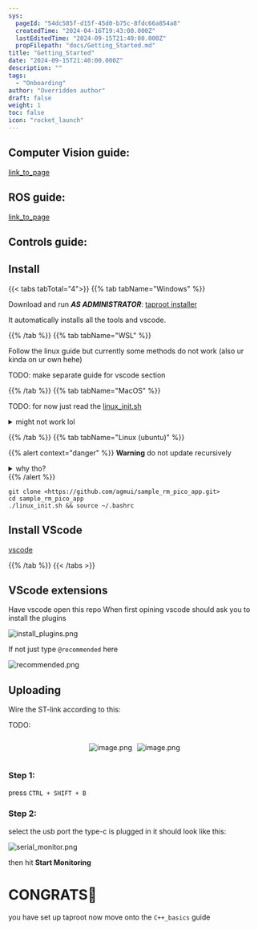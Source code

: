 ```yaml
---
sys:
  pageId: "54dc585f-d15f-45d0-b75c-8fdc66a854a8"
  createdTime: "2024-04-16T19:43:00.000Z"
  lastEditedTime: "2024-09-15T21:40:00.000Z"
  propFilepath: "docs/Getting_Started.md"
title: "Getting_Started"
date: "2024-09-15T21:40:00.000Z"
description: ""
tags:
  - "Onboarding"
author: "Overridden author"
draft: false
weight: 1
toc: false
icon: "rocket_launch"
---
```


## Computer Vision guide:

[link_to_page](86d45bc0-388b-4d26-8848-44f255f73d0e)

## ROS guide:

[link_to_page](3c76c1de-ec8f-46d6-8b0a-294005edc2d5)

## Controls guide:

## Install

{{< tabs tabTotal="4">}}
{{% tab tabName="Windows" %}}

Download and run _**AS ADMINISTRATOR**_: [taproot installer](https://github.com/Thornbots/TeachingFreshies/releases/tag/1.0)

It automatically installs all the tools and vscode.

{{% /tab %}}
{{% tab tabName="WSL" %}}

Follow the linux guide but currently some methods do not work (also ur kinda on ur own hehe)

TODO: make separate guide for vscode section

{{% /tab %}}
{{% tab tabName="MacOS" %}}

TODO: for now just read the [linux_init.sh](https://github.com/agmui/sample_rm_pico_app/blob/main/linux_init.sh)

<details>
<summary>might not work lol</summary>

`brew install libusb pkg-config`

Next install: [vscode](https://code.visualstudio.com/Download)

</details>

{{% /tab %}}
{{% tab tabName="Linux (ubuntu)" %}}

{{% alert context="danger" %}}
**Warning** do not update recursively
<details>
<summary>why tho?</summary>
There are some submodules that may go on for a while (like tinyusb) and I highly
recommend you don't need to get them.
If you want to see what submodules I update just look in `linux_init.sh`
</details>
{{% /alert %}}

```shell
git clone <https://github.com/agmui/sample_rm_pico_app.git>
cd sample_rm_pico_app
./linux_init.sh && source ~/.bashrc
```

## Install VScode

[vscode](https://code.visualstudio.com/Download)

{{% /tab %}}
{{< /tabs >}}

## VScode extensions

Have vscode open this repo
When first opining vscode should ask you to install the plugins

![install_plugins.png](https://prod-files-secure.s3.us-west-2.amazonaws.com/d518164a-d88e-44d1-a4ee-3adb3bd8bce0/89bd30f0-1825-4e77-867b-0a41ce370880/install_plugins.png?X-Amz-Algorithm=AWS4-HMAC-SHA256&X-Amz-Content-Sha256=UNSIGNED-PAYLOAD&X-Amz-Credential=ASIAZI2LB466XPK4TQ5L%2F20250304%2Fus-west-2%2Fs3%2Faws4_request&X-Amz-Date=20250304T090826Z&X-Amz-Expires=3600&X-Amz-Security-Token=IQoJb3JpZ2luX2VjELH%2F%2F%2F%2F%2F%2F%2F%2F%2F%2FwEaCXVzLXdlc3QtMiJHMEUCIF5Jkjp9BTV6psyFyN5DTB0GFkuV%2FRnEJiDta%2FoW5RLfAiEA4EXAm0FvIY%2Fbddr3JCsWchNiiaB8yZnPWioATtdQxY0qiAQI6v%2F%2F%2F%2F%2F%2F%2F%2F%2F%2FARAAGgw2Mzc0MjMxODM4MDUiDC0uPQHb5qm60%2BdC4SrcA2PRNtoe6GuvWJuFMVNAGOMdA2NLLKBOK6abn1plazqP8QT8WTfv7mvvpLvjCkjuLaizfxB8wAgxcwfJlzxK2kAamlJ3VOijDUpB27BTOcHiGKs%2FYa%2FQtSGRvJ%2B3jFCK12V45MsBO3FbeFx%2FHAnGncAMK%2Bv2U%2BGmuEq%2BsItecpqRwIz6g4EMNnnmEFsBzz4%2BLpuWdHA3Q6Lm5fCorZOSWpBO5uqwQGqwh71QafXXrgTtqr%2B%2B5VUcgL8v5akw2QiHTJNZqFP3fKS0POmw7cTnA6kWc5hEQNQvwf8J7bAK3wOHsLnZO1UuTESGqo6rUiNCmyk3g9Yoq0ZrQRgpIGYdUcib%2Fo1F6Of%2FEIWwj%2BzDQrc009EPStmIgHxwW0N%2FsfIDIW6Osmm1nGZtuG6O7au%2FBkjLsCWALnfNg9jeq%2FE3bHTP3giNsJsDI7XuqQZH4urJaEynDqF5ao9IMzQwKjxAha2vnc5ZNF6CHqV4445NVyCob9YRiOF6xwhTVA4U9lPiGDnoCdgNO0tCSIPzt760NYjEbG5nLU8KWBhBD2DgZQwwL9hbCePZNG5fISURlNb98m7buYqu6IXyjRDpaS4vgmQuzfmP01fFxCqbcxUosxekuVIw%2BA2V3wPM1hwrMLaEm74GOqUBNSvJAewqCIc0eduqcunZGcAI2g5aj%2BQtOL0WpSVWrlZF8a1STIGGT2eFr%2BM0j5z9saAlUzORNiVLXaO1oI3n1%2FB%2BqhHnPnl7INcnQjfEPjKWilT0U0kySaoDmR%2BeZJbfp55iFnx0xnxF7N5ylauRH4dOgvcBIswvTYXjBTKTxcDTrQMtdrAQKQm0Jmse2P8TYiL3gy%2BJZ3dngP1TkjsUjF4DrUFN&X-Amz-Signature=ea07e0d8b4e59ec2554b7800e54d165914bafc81a8cfbdf5db0504f24d7d3773&X-Amz-SignedHeaders=host&x-id=GetObject)

If not just type `@recommended` here  

![recommended.png](https://prod-files-secure.s3.us-west-2.amazonaws.com/d518164a-d88e-44d1-a4ee-3adb3bd8bce0/61e661e9-5d85-4dfc-be0d-8d2097a5e793/recommended.png?X-Amz-Algorithm=AWS4-HMAC-SHA256&X-Amz-Content-Sha256=UNSIGNED-PAYLOAD&X-Amz-Credential=ASIAZI2LB466XPK4TQ5L%2F20250304%2Fus-west-2%2Fs3%2Faws4_request&X-Amz-Date=20250304T090826Z&X-Amz-Expires=3600&X-Amz-Security-Token=IQoJb3JpZ2luX2VjELH%2F%2F%2F%2F%2F%2F%2F%2F%2F%2FwEaCXVzLXdlc3QtMiJHMEUCIF5Jkjp9BTV6psyFyN5DTB0GFkuV%2FRnEJiDta%2FoW5RLfAiEA4EXAm0FvIY%2Fbddr3JCsWchNiiaB8yZnPWioATtdQxY0qiAQI6v%2F%2F%2F%2F%2F%2F%2F%2F%2F%2FARAAGgw2Mzc0MjMxODM4MDUiDC0uPQHb5qm60%2BdC4SrcA2PRNtoe6GuvWJuFMVNAGOMdA2NLLKBOK6abn1plazqP8QT8WTfv7mvvpLvjCkjuLaizfxB8wAgxcwfJlzxK2kAamlJ3VOijDUpB27BTOcHiGKs%2FYa%2FQtSGRvJ%2B3jFCK12V45MsBO3FbeFx%2FHAnGncAMK%2Bv2U%2BGmuEq%2BsItecpqRwIz6g4EMNnnmEFsBzz4%2BLpuWdHA3Q6Lm5fCorZOSWpBO5uqwQGqwh71QafXXrgTtqr%2B%2B5VUcgL8v5akw2QiHTJNZqFP3fKS0POmw7cTnA6kWc5hEQNQvwf8J7bAK3wOHsLnZO1UuTESGqo6rUiNCmyk3g9Yoq0ZrQRgpIGYdUcib%2Fo1F6Of%2FEIWwj%2BzDQrc009EPStmIgHxwW0N%2FsfIDIW6Osmm1nGZtuG6O7au%2FBkjLsCWALnfNg9jeq%2FE3bHTP3giNsJsDI7XuqQZH4urJaEynDqF5ao9IMzQwKjxAha2vnc5ZNF6CHqV4445NVyCob9YRiOF6xwhTVA4U9lPiGDnoCdgNO0tCSIPzt760NYjEbG5nLU8KWBhBD2DgZQwwL9hbCePZNG5fISURlNb98m7buYqu6IXyjRDpaS4vgmQuzfmP01fFxCqbcxUosxekuVIw%2BA2V3wPM1hwrMLaEm74GOqUBNSvJAewqCIc0eduqcunZGcAI2g5aj%2BQtOL0WpSVWrlZF8a1STIGGT2eFr%2BM0j5z9saAlUzORNiVLXaO1oI3n1%2FB%2BqhHnPnl7INcnQjfEPjKWilT0U0kySaoDmR%2BeZJbfp55iFnx0xnxF7N5ylauRH4dOgvcBIswvTYXjBTKTxcDTrQMtdrAQKQm0Jmse2P8TYiL3gy%2BJZ3dngP1TkjsUjF4DrUFN&X-Amz-Signature=e56c0e1ca3b8ca1f3f635d35c1d3599c6f2887217fffa07e5cc66838340897ed&X-Amz-SignedHeaders=host&x-id=GetObject)

## Uploading

Wire the ST-link according to this:

TODO:

<div style="display: flex;flex-direction: row; column-gap:10px; max-width: 630px;justify-content: center;">
<div>

![image.png](https://prod-files-secure.s3.us-west-2.amazonaws.com/d518164a-d88e-44d1-a4ee-3adb3bd8bce0/210ecb78-1116-4d7b-b9b7-2292f66fa2c2/image.png?X-Amz-Algorithm=AWS4-HMAC-SHA256&X-Amz-Content-Sha256=UNSIGNED-PAYLOAD&X-Amz-Credential=ASIAZI2LB4663CUSS27Y%2F20250304%2Fus-west-2%2Fs3%2Faws4_request&X-Amz-Date=20250304T090831Z&X-Amz-Expires=3600&X-Amz-Security-Token=IQoJb3JpZ2luX2VjELH%2F%2F%2F%2F%2F%2F%2F%2F%2F%2FwEaCXVzLXdlc3QtMiJHMEUCIQC%2BgPmT6Ju1jydCTPsObmIMcV8WPFyEGvGUrzuRONpeCQIgOcdd8r0rcJ%2FJHOu637wZngH1BkljCzmNfa28ga%2Fr3n4qiAQI6v%2F%2F%2F%2F%2F%2F%2F%2F%2F%2FARAAGgw2Mzc0MjMxODM4MDUiDKbpCciKi7PRGtTQOCrcA7OKkgLUIXuoziC5ks%2BKEXJujtYHpRUSqWX3unzyH7L8bTmpgsrYktU5GWnIwHufw6Yb4EnCDX36S%2BB6DFqmGzk75iL2VSSFMud%2BG9QSBySd9Us%2Bd9Logp3m71Dv3YCyn0mKDhSkrnetzZvxsELqvLIAUrgPS4XOB%2BK5PXtg0AFDMHOTKYqxl2b9Xr7zuOAE3x%2FNCio9Q5YyxyAmbGG6bxCa8MEaAYudVJSsrMOkK5dg6gH6BM7dCcvUJygXwuQ2e%2Fekr88biECcanpk5LghiwGOOk2%2FEVglhaXpykLSZbGyK6AUuS5aX4OqaPooSCMM3PGW4h1J78Yb3ftNssf1jNJUZJn39IA30uKjyhxd6rtxBtQssi5yK1QYi549xc6VMlS9s2THTy1%2F7W2wSIjfnMkd0ExzRo2t%2BAkPfNPjdvkVsa22WSVoQZ1%2FQgAwKyukKp6f%2BxFavDvD9HhhX8vvopZfMXJV75TowQpqSelqcl1C9qSDLVvVyjJNE5aRqnetuxf9dGMHigej9pBaeo9HM3M7b5KDI2AP6LhdAzV%2BG%2FbIlcJ3MlIE8xj3l18p6KkQHrUiRaFGMZLqWHQ%2Bbr1jv0s7zxqaP5W%2BvuGEXbJ6g0OUWTKm23oPAyhhd0%2BoMLGEm74GOqUBoNmjNYgS5m0ogG24jc4v3z0oA1Zm%2Bf6h%2FBp4sk21KRBD%2FPwECrCFB3HxMUWQ%2Bjku7WFpo8QWBPEBkgi3Wuq%2FXd1jD%2FikC7CWBy3vLcrulTZmtlGT9Ku5JO9P%2FIxA%2BHb1MVz1MAWljETwGP%2F%2BY4F%2FOP4K%2BmABtA7M5HHusd8cReYbLHx7m0GAQMYmqACzBgxckRMC2gULmKQI1%2BZRXZPeg0wMJoQe&X-Amz-Signature=3a82dc4ce85eddb1729cbde993f45a159c2c25a98bc671b5a035f1f138f37f4a&X-Amz-SignedHeaders=host&x-id=GetObject)

</div>
<div>

![image.png](https://prod-files-secure.s3.us-west-2.amazonaws.com/d518164a-d88e-44d1-a4ee-3adb3bd8bce0/33a0fd0f-8ca6-4a86-8e09-26e95ded1fff/image.png?X-Amz-Algorithm=AWS4-HMAC-SHA256&X-Amz-Content-Sha256=UNSIGNED-PAYLOAD&X-Amz-Credential=ASIAZI2LB466TPXEODFZ%2F20250304%2Fus-west-2%2Fs3%2Faws4_request&X-Amz-Date=20250304T090832Z&X-Amz-Expires=3600&X-Amz-Security-Token=IQoJb3JpZ2luX2VjELH%2F%2F%2F%2F%2F%2F%2F%2F%2F%2FwEaCXVzLXdlc3QtMiJIMEYCIQC0764RPeDRTSBFLDk7Niwa2aoLrfswbl4Pn%2BO5nJlAQQIhAO6O1uwL31vZuptIt189TTx86n%2BUfhRnFWwR2dL%2BrvkyKogECOr%2F%2F%2F%2F%2F%2F%2F%2F%2F%2FwEQABoMNjM3NDIzMTgzODA1IgzmjZTwLleaKjxjtCgq3ANxRJgzmJ15AOa8UbMnYeoMGk75uDqfyZlaNL08U85ksMBcVfi%2F373xC0iJ3syKs%2BZsRgiIlRN0wOOMzjNCz1YFSO55TvQsY1JKq94xHHDA%2BWDXrBkOu%2F8s4iE4VgKGEqdOjgQEnzS7mIY%2F3hnKLpqQYocLrYWZ2uyKZ8CNDYo1HUMvs4oX2GPHQTJBuwjYvHukdBbCriJ0Xd%2Bua8vMi3xNWkGdAGBmdEcou881QLIoJcwm2eIEL9h9yurMTzmiKFF%2BjDJ38a8hj8im6db1ixik1x2XgaTVpniZ%2BiFunnPaNfuaonmgymv1VyvvbHtwzJ5MvRH5PqdGVNCBIpz7eeKR8xjvMPzOL8Dg1c9PcSRbi9PFJ1dsMjnd8WjIc97zfCvNQDyUe4ZY3goTao4Qwy%2FHfAZ2Zo5TqPMEEKyDEDcDu%2BdgJR%2BpROGmKoneHDxOd6a65y1fdg0vrpaRMir9NYu03aoDP3DVz4Q3hJ7V37whUfXIrtqfEwLgmYHB0dV3oc%2Fv33xkm2VYgRc1e3lPvBqa%2FCAi2zK%2F%2BQmRadcZKKGLwc4D0HoVMN2AyNP5ZdQkU%2BqHlHVYwNBdS%2B18cSdlQaTVbqPd7gSRWNxl5VlNLYbKNPc27wmcL6tHdUmlVTDDhJu%2BBjqkAbadALUuEePU4no%2BMJ%2BW%2FEP62OH8A0ngxKrN8KfOMAr%2FzGc3PI94ZXKXTbOSbPpa4eS1OwbAr6pqbIbWvIgQ%2F4GQ5q0gGfiH7mHaOgdHiDfn8ozRD4rKJYzAdHkTP8s%2BGBXr1VUe6FRYJvzJ95KAkIZslOxL31h1%2BqQll%2BVRB%2Fezte65z3K69dNLHElWoMhkI%2F22wpzF9NEM7jB33HQi2WA1SvSm&X-Amz-Signature=552a326e3586b1f1bcfb01d6e060fea3e93cd0da7e07b7d448a445d5d7d865cb&X-Amz-SignedHeaders=host&x-id=GetObject)

</div>
</div>

### Step 1:

press `CTRL + SHIFT + B`

### Step 2:

select the usb port the type-c is plugged in it should look like this:

![serial_monitor.png](https://prod-files-secure.s3.us-west-2.amazonaws.com/d518164a-d88e-44d1-a4ee-3adb3bd8bce0/f03f4774-05d4-4393-b6a0-d5efb6d315ab/serial_monitor.png?X-Amz-Algorithm=AWS4-HMAC-SHA256&X-Amz-Content-Sha256=UNSIGNED-PAYLOAD&X-Amz-Credential=ASIAZI2LB466XPK4TQ5L%2F20250304%2Fus-west-2%2Fs3%2Faws4_request&X-Amz-Date=20250304T090826Z&X-Amz-Expires=3600&X-Amz-Security-Token=IQoJb3JpZ2luX2VjELH%2F%2F%2F%2F%2F%2F%2F%2F%2F%2FwEaCXVzLXdlc3QtMiJHMEUCIF5Jkjp9BTV6psyFyN5DTB0GFkuV%2FRnEJiDta%2FoW5RLfAiEA4EXAm0FvIY%2Fbddr3JCsWchNiiaB8yZnPWioATtdQxY0qiAQI6v%2F%2F%2F%2F%2F%2F%2F%2F%2F%2FARAAGgw2Mzc0MjMxODM4MDUiDC0uPQHb5qm60%2BdC4SrcA2PRNtoe6GuvWJuFMVNAGOMdA2NLLKBOK6abn1plazqP8QT8WTfv7mvvpLvjCkjuLaizfxB8wAgxcwfJlzxK2kAamlJ3VOijDUpB27BTOcHiGKs%2FYa%2FQtSGRvJ%2B3jFCK12V45MsBO3FbeFx%2FHAnGncAMK%2Bv2U%2BGmuEq%2BsItecpqRwIz6g4EMNnnmEFsBzz4%2BLpuWdHA3Q6Lm5fCorZOSWpBO5uqwQGqwh71QafXXrgTtqr%2B%2B5VUcgL8v5akw2QiHTJNZqFP3fKS0POmw7cTnA6kWc5hEQNQvwf8J7bAK3wOHsLnZO1UuTESGqo6rUiNCmyk3g9Yoq0ZrQRgpIGYdUcib%2Fo1F6Of%2FEIWwj%2BzDQrc009EPStmIgHxwW0N%2FsfIDIW6Osmm1nGZtuG6O7au%2FBkjLsCWALnfNg9jeq%2FE3bHTP3giNsJsDI7XuqQZH4urJaEynDqF5ao9IMzQwKjxAha2vnc5ZNF6CHqV4445NVyCob9YRiOF6xwhTVA4U9lPiGDnoCdgNO0tCSIPzt760NYjEbG5nLU8KWBhBD2DgZQwwL9hbCePZNG5fISURlNb98m7buYqu6IXyjRDpaS4vgmQuzfmP01fFxCqbcxUosxekuVIw%2BA2V3wPM1hwrMLaEm74GOqUBNSvJAewqCIc0eduqcunZGcAI2g5aj%2BQtOL0WpSVWrlZF8a1STIGGT2eFr%2BM0j5z9saAlUzORNiVLXaO1oI3n1%2FB%2BqhHnPnl7INcnQjfEPjKWilT0U0kySaoDmR%2BeZJbfp55iFnx0xnxF7N5ylauRH4dOgvcBIswvTYXjBTKTxcDTrQMtdrAQKQm0Jmse2P8TYiL3gy%2BJZ3dngP1TkjsUjF4DrUFN&X-Amz-Signature=934f6e5a140268509ae548c397a2d588ada9aa6c8fb78aeca353ab750244222e&X-Amz-SignedHeaders=host&x-id=GetObject)

then hit **Start Monitoring**

# CONGRATS🎉

you have set up taproot now move onto the `C++_basics` guide
